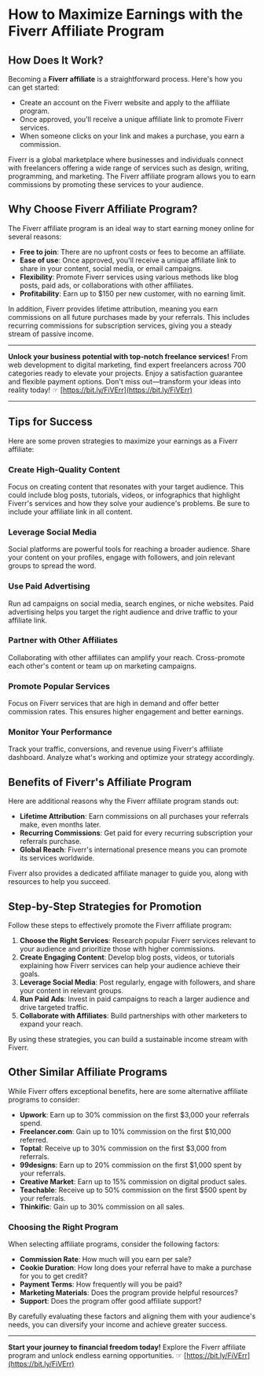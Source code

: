# How to Maximize Earnings with the Fiverr Affiliate Program

## How Does It Work?

Becoming a **Fiverr affiliate** is a straightforward process. Here's how you can get started:

- Create an account on the Fiverr website and apply to the affiliate program.
- Once approved, you'll receive a unique affiliate link to promote Fiverr services.
- When someone clicks on your link and makes a purchase, you earn a commission.

Fiverr is a global marketplace where businesses and individuals connect with freelancers offering a wide range of services such as design, writing, programming, and marketing. The Fiverr affiliate program allows you to earn commissions by promoting these services to your audience.

## Why Choose Fiverr Affiliate Program?

The Fiverr affiliate program is an ideal way to start earning money online for several reasons:

- **Free to join**: There are no upfront costs or fees to become an affiliate.
- **Ease of use**: Once approved, you'll receive a unique affiliate link to share in your content, social media, or email campaigns.
- **Flexibility**: Promote Fiverr services using various methods like blog posts, paid ads, or collaborations with other affiliates.
- **Profitability**: Earn up to $150 per new customer, with no earning limit.

In addition, Fiverr provides lifetime attribution, meaning you earn commissions on all future purchases made by your referrals. This includes recurring commissions for subscription services, giving you a steady stream of passive income.

---

**Unlock your business potential with top-notch freelance services!** From web development to digital marketing, find expert freelancers across 700 categories ready to elevate your projects. Enjoy a satisfaction guarantee and flexible payment options. Don't miss out—transform your ideas into reality today! ☞ [https://bit.ly/FiVErr](https://bit.ly/FiVErr)

---

## Tips for Success

Here are some proven strategies to maximize your earnings as a Fiverr affiliate:

### Create High-Quality Content
Focus on creating content that resonates with your target audience. This could include blog posts, tutorials, videos, or infographics that highlight Fiverr's services and how they solve your audience's problems. Be sure to include your affiliate link in all content.

### Leverage Social Media
Social platforms are powerful tools for reaching a broader audience. Share your content on your profiles, engage with followers, and join relevant groups to spread the word.

### Use Paid Advertising
Run ad campaigns on social media, search engines, or niche websites. Paid advertising helps you target the right audience and drive traffic to your affiliate link.

### Partner with Other Affiliates
Collaborating with other affiliates can amplify your reach. Cross-promote each other's content or team up on marketing campaigns.

### Promote Popular Services
Focus on Fiverr services that are high in demand and offer better commission rates. This ensures higher engagement and better earnings.

### Monitor Your Performance
Track your traffic, conversions, and revenue using Fiverr's affiliate dashboard. Analyze what's working and optimize your strategy accordingly.

## Benefits of Fiverr's Affiliate Program

Here are additional reasons why the Fiverr affiliate program stands out:

- **Lifetime Attribution**: Earn commissions on all purchases your referrals make, even months later.
- **Recurring Commissions**: Get paid for every recurring subscription your referrals purchase.
- **Global Reach**: Fiverr's international presence means you can promote its services worldwide.

Fiverr also provides a dedicated affiliate manager to guide you, along with resources to help you succeed.

## Step-by-Step Strategies for Promotion

Follow these steps to effectively promote the Fiverr affiliate program:

1. **Choose the Right Services**: Research popular Fiverr services relevant to your audience and prioritize those with higher commissions.
2. **Create Engaging Content**: Develop blog posts, videos, or tutorials explaining how Fiverr services can help your audience achieve their goals.
3. **Leverage Social Media**: Post regularly, engage with followers, and share your content in relevant groups.
4. **Run Paid Ads**: Invest in paid campaigns to reach a larger audience and drive targeted traffic.
5. **Collaborate with Affiliates**: Build partnerships with other marketers to expand your reach.

By using these strategies, you can build a sustainable income stream with Fiverr.

## Other Similar Affiliate Programs

While Fiverr offers exceptional benefits, here are some alternative affiliate programs to consider:

- **Upwork**: Earn up to 30% commission on the first $3,000 your referrals spend.
- **Freelancer.com**: Gain up to 10% commission on the first $10,000 referred.
- **Toptal**: Receive up to 30% commission on the first $3,000 from referrals.
- **99designs**: Earn up to 20% commission on the first $1,000 spent by your referrals.
- **Creative Market**: Earn up to 15% commission on digital product sales.
- **Teachable**: Receive up to 50% commission on the first $500 spent by your referrals.
- **Thinkific**: Gain up to 30% commission on all sales.

### Choosing the Right Program
When selecting affiliate programs, consider the following factors:

- **Commission Rate**: How much will you earn per sale?
- **Cookie Duration**: How long does your referral have to make a purchase for you to get credit?
- **Payment Terms**: How frequently will you be paid?
- **Marketing Materials**: Does the program provide helpful resources?
- **Support**: Does the program offer good affiliate support?

By carefully evaluating these factors and aligning them with your audience's needs, you can diversify your income and achieve greater success.

---

**Start your journey to financial freedom today!** Explore the Fiverr affiliate program and unlock endless earning opportunities. ☞ [https://bit.ly/FiVErr](https://bit.ly/FiVErr)
